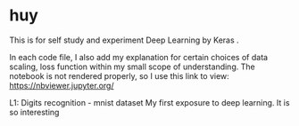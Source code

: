 # huy
This is for self study and experiment Deep Learning by Keras .

In each code file, I also add my explanation for certain choices of data scaling, loss function within my small scope of understanding.
The notebook is not rendered properly, so I use this link to view:
https://nbviewer.jupyter.org/

L1: Digits recognition - mnist dataset            My first exposure to deep learning. It is so interesting

